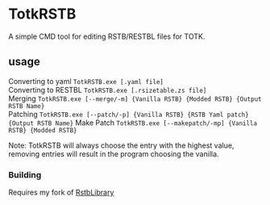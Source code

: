# TotkRSTB
 A simple CMD tool for editing RSTB/RESTBL files for TOTK.

## usage
Converting to yaml `TotkRSTB.exe [.yaml file]`  
Converting to RESTBL `TotkRSTB.exe [.rsizetable.zs file]`  
Merging `TotkRSTB.exe [--merge/-m] {Vanilla RSTB} {Modded RSTB} {Output RSTB Name}`  
Patching `TotkRSTB.exe [--patch/-p] {Vanilla RSTB} {RSTB Yaml patch} {Output RSTB Name}`
Make Patch `TotkRSTB.exe [--makepatch/-mp] {Vanilla RSTB} {Modded RSTB}`

Note: TotkRSTB will always choose the entry with the highest value, removing entries will result in the program choosing the vanilla.

### Building
Requires my fork of [RstbLibrary](https://github.com/VelouriasMoon/RstbLibrary)